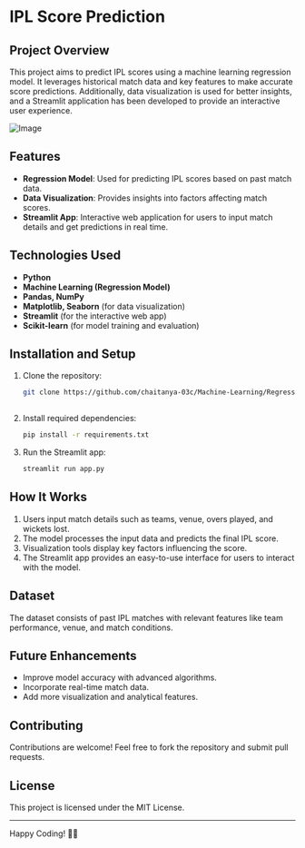 # IPL Score Prediction

## Project Overview
This project aims to predict IPL scores using a machine learning regression model. It leverages historical match data and key features to make accurate score predictions. Additionally, data visualization is used for better insights, and a Streamlit application has been developed to provide an interactive user experience.

![Image](https://github.com/user-attachments/assets/7990a118-ae2a-46ba-8df9-280d54234a20)

## Features
- **Regression Model**: Used for predicting IPL scores based on past match data.
- **Data Visualization**: Provides insights into factors affecting match scores.
- **Streamlit App**: Interactive web application for users to input match details and get predictions in real time.

## Technologies Used
- **Python**
- **Machine Learning (Regression Model)**
- **Pandas, NumPy**
- **Matplotlib, Seaborn** (for data visualization)
- **Streamlit** (for the interactive web app)
- **Scikit-learn** (for model training and evaluation)

## Installation and Setup
1. Clone the repository:
   ```bash
   git clone https://github.com/chaitanya-03c/Machine-Learning/Regression/IPL-Dataset.git
  
   ```
2. Install required dependencies:
   ```bash
   pip install -r requirements.txt
   ```
3. Run the Streamlit app:
   ```bash
   streamlit run app.py
   ```

## How It Works
1. Users input match details such as teams, venue, overs played, and wickets lost.
2. The model processes the input data and predicts the final IPL score.
3. Visualization tools display key factors influencing the score.
4. The Streamlit app provides an easy-to-use interface for users to interact with the model.

## Dataset
The dataset consists of past IPL matches with relevant features like team performance, venue, and match conditions.

## Future Enhancements
- Improve model accuracy with advanced algorithms.
- Incorporate real-time match data.
- Add more visualization and analytical features.

## Contributing
Contributions are welcome! Feel free to fork the repository and submit pull requests.

## License
This project is licensed under the MIT License.

---
Happy Coding! 🎯🏏

